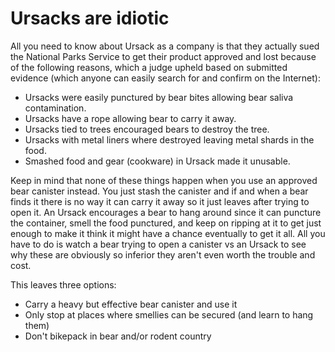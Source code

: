 # Ursacks are idiotic

All you need to know about Ursack as a company is that they actually sued the National Parks Service to get their product approved and lost because of the following reasons, which a judge upheld based on submitted evidence (which anyone can easily search for and confirm on the Internet):

* Ursacks were easily punctured by bear bites allowing bear saliva contamination.
* Ursacks have a rope allowing bear to carry it away.
* Ursacks tied to trees encouraged bears to destroy the tree.
* Ursacks with metal liners where destroyed leaving metal shards in the food.
* Smashed food and gear (cookware) in Ursack made it unusable.

Keep in mind that none of these things happen when you use an approved bear canister instead. You just stash the canister and if and when a bear finds it there is no way it can carry it away so it just leaves after trying to open it. An Ursack encourages a bear to hang around since it can puncture the container, smell the food punctured, and keep on ripping at it to get just enough to make it think it might have a chance eventually to get it all. All you have to do is watch a bear trying to open a canister vs an Ursack to see why these are obviously so inferior they aren't even worth the trouble and cost.

This leaves three options:

* Carry a heavy but effective bear canister and use it
* Only stop at places where smellies can be secured (and learn to hang them)
* Don't bikepack in bear and/or rodent country
